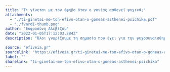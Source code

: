 ```yaml
---
title: "Τι γίνεται με τον έφηβο όταν ο γονέας ασθενεί ψυχικά;"
attachments:
  - "./ti-ginetai-me-ton-efivo-otan-o-goneas-asthenei-psichika.pdf"
  - "./fvardi-thumb.png"
author: "Ευφροσύνη Αλεβίζου"
date: "2022-01-05T17:12:03.284Z"
description: "Όλοι γνωρίζουμε τη σημασία που έχει για την ψυχοσυναισθηματική υγεία των παιδιών το οικογενειακό περιβάλλον που χαρακτηρίζεται από δομή, σταθερότητα και προβλεψιμότητα."

source: "efiveia.gr"
sourcelink: "https://efiveia.gr/ti-ginetai-me-ton-efivo-otan-o-goneas-asthenei-psichika/?fbclid=IwAR1nGCqK69AjlZ76qpLrGSOjIcpsmXm_M9_0s6lucvy-B3kcCf2fgMlPW0g"
label: ""
sharelink: "ti-ginetai-me-ton-efivo-otan-o-goneas-asthenei-psichika"
---
```

